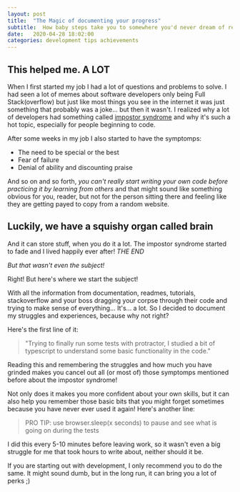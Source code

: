 ```yaml
---
layout: post
title:  "The Magic of documenting your progress"
subtitle:  How baby steps take you to somewhere you'd never dream of reaching
date:   2020-04-28 18:02:00
categories: development tips achievements
---
```

## This helped me. A LOT

When I first started my job I had a lot of questions and problems to solve. I had seen a lot of memes about software developers only being Full Stack(overflow) but just like most things you see in the internet it was just something that probably was a joke... but then it wasn't.
I realized why a lot of developers had something called [impostor syndrome](https://en.wikipedia.org/wiki/Impostor_syndrome) and why it's such a hot topic, especially for people beginning to code.

After some weeks in my job I also started to have the symptomps:

- The need to be special or the best
- Fear of failure
- Denial of ability and discounting praise

And so on and so forth, _you can't really start writing your own code before practicing it by learning from others_ and that might sound like something obvious for you, reader, but not for the person sitting there and feeling like they are getting payed to copy from a random website.

## Luckily, we have a squishy organ called brain

And it can store stuff, when you do it a lot. The impostor syndrome started to fade and I lived happily ever after! *THE END*

_But that wasn't even the subject!_

Right! But here's where we start the subject!

With all the information from documentation, readmes, tutorials, stackoverflow and your boss dragging your corpse through their code and trying to make sense of everything... It's... a lot.
So I decided to document my struggles and experiences, because why not right?

Here's the first line of it:

> "Trying to finally run some tests with protractor, I studied a bit of typescript to understand some basic functionality in the code."

Reading this and remembering the struggles and how much you have grinded makes you cancel out all (or most of) those symptomps mentioned before about the impostor syndrome!

Not only does it makes you more confident about your own skills, but it can also help you remember those basic bits that you might forget sometimes because you have never ever used it again! Here's another line:

> PRO TIP: use browser.sleep(x seconds) to pause and see what is going on during the tests

I did this every 5-10 minutes before leaving work, so it wasn't even a big struggle for me that took hours to write about, neither should it be.

If you are starting out with development, I only recommend you to do the same. It might sound dumb, but in the long run, it can bring you a lot of perks ;)
